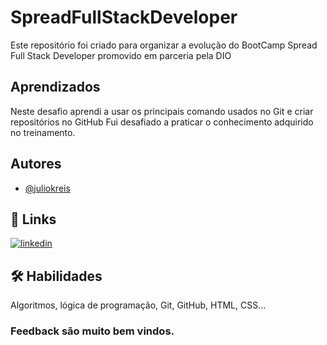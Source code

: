 # SpreadFullStackDeveloper
Este repositório foi criado para organizar a evolução do BootCamp Spread Full Stack Developer promovido em parceria pela DIO

## Aprendizados

Neste desafio aprendi a usar os principais comando usados no Git e criar repositórios no GitHub
Fui desafiado a praticar o conhecimento adquirido no treinamento.


## Autores

- [@juliokreis](https://www.github.com/juliokreis)


## 🔗 Links
[![linkedin](https://img.shields.io/badge/linkedin-0A66C2?style=for-the-badge&logo=linkedin&logoColor=white)](https://www.linkedin.com/in/juliokreis/)


## 🛠 Habilidades
Algoritmos, lógica de programação, Git, GitHub, HTML, CSS...

### Feedback são muito bem vindos.




